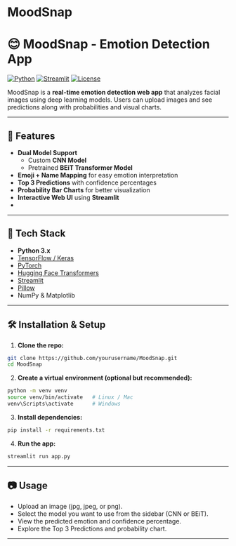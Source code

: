 # MoodSnap
# 😊 MoodSnap - Emotion Detection App

[![Python](https://img.shields.io/badge/Python-3.x-blue)](https://www.python.org/)
[![Streamlit](https://img.shields.io/badge/Streamlit-App-orange)](https://streamlit.io/)
[![License](https://img.shields.io/badge/License-MIT-green)](LICENSE)

MoodSnap is a **real-time emotion detection web app** that analyzes facial images using deep learning models. Users can upload images and see predictions along with probabilities and visual charts.  

---

## 🚀 Features

- **Dual Model Support**
  - Custom **CNN Model**
  - Pretrained **BEiT Transformer Model**
- **Emoji + Name Mapping** for easy emotion interpretation
- **Top 3 Predictions** with confidence percentages
- **Probability Bar Charts** for better visualization
- **Interactive Web UI** using **Streamlit**
-

---

## 🎯 Tech Stack

- **Python 3.x**
- [TensorFlow / Keras](https://www.tensorflow.org/)
- [PyTorch](https://pytorch.org/)
- [Hugging Face Transformers](https://huggingface.co/)
- [Streamlit](https://streamlit.io/)
- [Pillow](https://pillow.readthedocs.io/)
- NumPy & Matplotlib

---

## 🛠 Installation & Setup

1. **Clone the repo:**
```bash
git clone https://github.com/yourusername/MoodSnap.git
cd MoodSnap
```
2. **Create a virtual environment (optional but recommended):**
```bash
python -m venv venv
source venv/bin/activate   # Linux / Mac
venv\Scripts\activate      # Windows
```
3. **Install dependencies:**
```bash
pip install -r requirements.txt
```
4. **Run the app:**
```bash
streamlit run app.py
```

---
## 📷 Usage

- Upload an image (jpg, jpeg, or png).
- Select the model you want to use from the sidebar (CNN or BEiT).
- View the predicted emotion and confidence percentage.
- Explore the Top 3 Predictions and probability chart.
---


